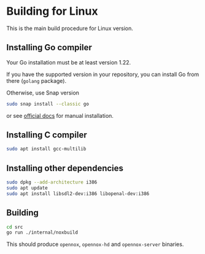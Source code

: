 # Building for Linux

This is the main build procedure for Linux version.

## Installing Go compiler

Your Go installation must be at least version 1.22.

If you have the supported version in your repository, you can install Go from there (`golang` package).

Otherwise, use Snap version
```bash
sudo snap install --classic go
```
or see [official docs](https://golang.org/doc/install) for manual installation.

## Installing C compiler

```bash
sudo apt install gcc-multilib
```

## Installing other dependencies

```bash
sudo dpkg --add-architecture i386
sudo apt update
sudo apt install libsdl2-dev:i386 libopenal-dev:i386
```

## Building

```bash
cd src
go run ./internal/noxbuild
```

This should produce `opennox`, `opennox-hd` and `opennox-server` binaries.
